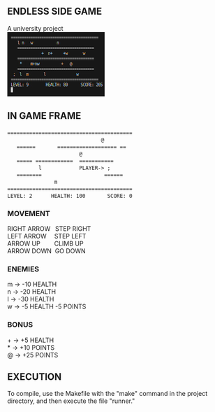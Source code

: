 ## ENDLESS SIDE GAME
A university project\
![](https://github.com/fm0989/endless-side-game/blob/main/media/demo.gif)
## IN GAME FRAME
    ========================================
                                  @
       ======       =================== ==
                           @
       ===== ============  ===========
              l            PLAYER-> ;
       ========                    ======
                   m
    ========================================
    LEVEL: 2      HEALTH: 100       SCORE: 0

### MOVEMENT
RIGHT ARROW&ensp;&nbsp;STEP RIGHT\
LEFT ARROW&emsp;&nbsp;STEP LEFT\
ARROW UP&emsp;&emsp;&nbsp;CLIMB UP\
ARROW DOWN&nbsp;&nbsp;GO DOWN
### ENEMIES
m   -> -10 HEALTH\
n   -> -20 HEALTH\
l   -> -30 HEALTH\
w   -> -5 HEALTH -5 POINTS
### BONUS
\+   -> +5 HEALTH\
\*   -> +10 POINTS\
@   -> +25 POINTS

## EXECUTION
To compile, use the Makefile with the "make" command in the project directory, and then execute the file "runner."
